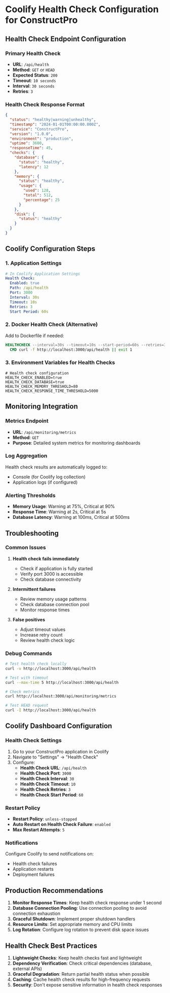# Coolify Health Check Configuration for ConstructPro

## Health Check Endpoint Configuration

### Primary Health Check
- **URL**: `/api/health`
- **Method**: `GET` or `HEAD`
- **Expected Status**: `200`
- **Timeout**: `10 seconds`
- **Interval**: `30 seconds`
- **Retries**: `3`

### Health Check Response Format
```json
{
  "status": "healthy|warning|unhealthy",
  "timestamp": "2024-01-01T00:00:00.000Z",
  "service": "ConstructPro",
  "version": "1.0.0",
  "environment": "production",
  "uptime": 3600,
  "responseTime": 45,
  "checks": {
    "database": {
      "status": "healthy",
      "latency": 12
    },
    "memory": {
      "status": "healthy",
      "usage": {
        "used": 128,
        "total": 512,
        "percentage": 25
      }
    },
    "disk": {
      "status": "healthy"
    }
  }
}
```

## Coolify Configuration Steps

### 1. Application Settings
```yaml
# In Coolify Application Settings
Health Check:
  Enabled: true
  Path: /api/health
  Port: 3000
  Interval: 30s
  Timeout: 10s
  Retries: 3
  Start Period: 60s
```

### 2. Docker Health Check (Alternative)
Add to Dockerfile if needed:
```dockerfile
HEALTHCHECK --interval=30s --timeout=10s --start-period=60s --retries=3 \
  CMD curl -f http://localhost:3000/api/health || exit 1
```

### 3. Environment Variables for Health Checks
```env
# Health check configuration
HEALTH_CHECK_ENABLED=true
HEALTH_CHECK_DATABASE=true
HEALTH_CHECK_MEMORY_THRESHOLD=80
HEALTH_CHECK_RESPONSE_TIME_THRESHOLD=5000
```

## Monitoring Integration

### Metrics Endpoint
- **URL**: `/api/monitoring/metrics`
- **Method**: `GET`
- **Purpose**: Detailed system metrics for monitoring dashboards

### Log Aggregation
Health check results are automatically logged to:
- Console (for Coolify log collection)
- Application logs (if configured)

### Alerting Thresholds
- **Memory Usage**: Warning at 75%, Critical at 90%
- **Response Time**: Warning at 2s, Critical at 5s
- **Database Latency**: Warning at 100ms, Critical at 500ms

## Troubleshooting

### Common Issues
1. **Health check fails immediately**
   - Check if application is fully started
   - Verify port 3000 is accessible
   - Check database connectivity

2. **Intermittent failures**
   - Review memory usage patterns
   - Check database connection pool
   - Monitor response times

3. **False positives**
   - Adjust timeout values
   - Increase retry count
   - Review health check logic

### Debug Commands
```bash
# Test health check locally
curl -v http://localhost:3000/api/health

# Test with timeout
curl --max-time 5 http://localhost:3000/api/health

# Check metrics
curl http://localhost:3000/api/monitoring/metrics

# Test HEAD request
curl -I http://localhost:3000/api/health
```

## Coolify Dashboard Configuration

### Health Check Settings
1. Go to your ConstructPro application in Coolify
2. Navigate to "Settings" → "Health Check"
3. Configure:
   - **Health Check URL**: `/api/health`
   - **Health Check Port**: `3000`
   - **Health Check Interval**: `30`
   - **Health Check Timeout**: `10`
   - **Health Check Retries**: `3`
   - **Health Check Start Period**: `60`

### Restart Policy
- **Restart Policy**: `unless-stopped`
- **Auto Restart on Health Check Failure**: `enabled`
- **Max Restart Attempts**: `5`

### Notifications
Configure Coolify to send notifications on:
- Health check failures
- Application restarts
- Deployment failures

## Production Recommendations

1. **Monitor Response Times**: Keep health check response under 1 second
2. **Database Connection Pooling**: Use connection pooling to avoid connection exhaustion
3. **Graceful Shutdown**: Implement proper shutdown handlers
4. **Resource Limits**: Set appropriate memory and CPU limits
5. **Log Rotation**: Configure log rotation to prevent disk space issues

## Health Check Best Practices

1. **Lightweight Checks**: Keep health checks fast and lightweight
2. **Dependency Verification**: Check critical dependencies (database, external APIs)
3. **Graceful Degradation**: Return partial health status when possible
4. **Caching**: Cache health check results for high-frequency requests
5. **Security**: Don't expose sensitive information in health check responses